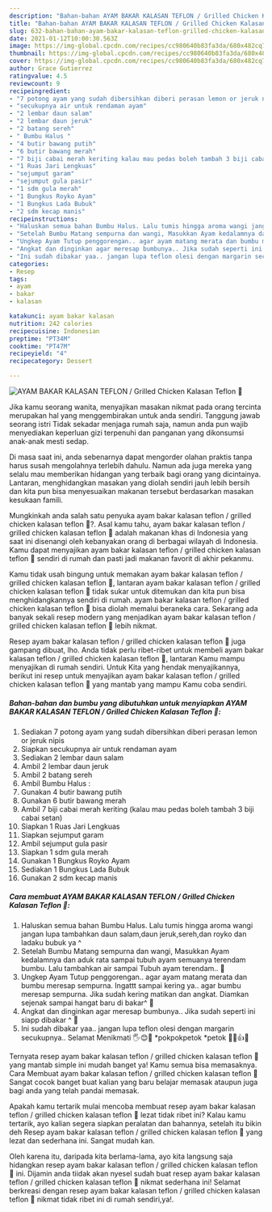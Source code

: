 ```yaml
---
description: "Bahan-bahan AYAM BAKAR KALASAN TEFLON / Grilled Chicken Kalasan Teflon 🐓 yang nikmat dan Mudah Dibuat"
title: "Bahan-bahan AYAM BAKAR KALASAN TEFLON / Grilled Chicken Kalasan Teflon 🐓 yang nikmat dan Mudah Dibuat"
slug: 632-bahan-bahan-ayam-bakar-kalasan-teflon-grilled-chicken-kalasan-teflon-yang-nikmat-dan-mudah-dibuat
date: 2021-01-12T10:00:30.563Z
image: https://img-global.cpcdn.com/recipes/cc980640b83fa3da/680x482cq70/ayam-bakar-kalasan-teflon-grilled-chicken-kalasan-teflon-🐓-foto-resep-utama.jpg
thumbnail: https://img-global.cpcdn.com/recipes/cc980640b83fa3da/680x482cq70/ayam-bakar-kalasan-teflon-grilled-chicken-kalasan-teflon-🐓-foto-resep-utama.jpg
cover: https://img-global.cpcdn.com/recipes/cc980640b83fa3da/680x482cq70/ayam-bakar-kalasan-teflon-grilled-chicken-kalasan-teflon-🐓-foto-resep-utama.jpg
author: Grace Gutierrez
ratingvalue: 4.5
reviewcount: 9
recipeingredient:
- "7 potong ayam yang sudah dibersihkan diberi perasan lemon or jeruk nipis"
- "secukupnya air untuk rendaman ayam"
- "2 lembar daun salam"
- "2 lembar daun jeruk"
- "2 batang sereh"
- " Bumbu Halus "
- "4 butir bawang putih"
- "6 butir bawang merah"
- "7 biji cabai merah keriting kalau mau pedas boleh tambah 3 biji cabai setan"
- "1 Ruas Jari Lengkuas"
- "sejumput garam"
- "sejumput gula pasir"
- "1 sdm gula merah"
- "1 Bungkus Royko Ayam"
- "1 Bungkus Lada Bubuk"
- "2 sdm kecap manis"
recipeinstructions:
- "Haluskan semua bahan Bumbu Halus. Lalu tumis hingga aroma wangi jangan lupa tambahkan daun salam,daun jeruk,sereh,dan royko dan ladaku bubuk ya ^"
- "Setelah Bumbu Matang sempurna dan wangi, Masukkan Ayam kedalamnya dan aduk rata sampai tubuh ayam semuanya terendam bumbu. Lalu tambahkan air sampai Tubuh ayam terendam.. 🐓"
- "Ungkep Ayam Tutup penggorengan.. agar ayam matang merata dan bumbu meresap sempurna. Ingattt sampai kering ya.. agar bumbu meresap sempurna. Jika sudah kering matikan dan angkat. Diamkan sejenak sampai hangat baru di bakar^ 🐓"
- "Angkat dan dinginkan agar meresap bumbunya.. Jika sudah seperti ini siapp dibakar ^ 🐓"
- "Ini sudah dibakar yaa.. jangan lupa teflon olesi dengan margarin secukupnya.. Selamat Menikmati 🖐😊🐓 *pokpokpetok *petok 🐓🐓👍😁"
categories:
- Resep
tags:
- ayam
- bakar
- kalasan

katakunci: ayam bakar kalasan 
nutrition: 242 calories
recipecuisine: Indonesian
preptime: "PT34M"
cooktime: "PT47M"
recipeyield: "4"
recipecategory: Dessert

---
```



![AYAM BAKAR KALASAN TEFLON / Grilled Chicken Kalasan Teflon 🐓](https://img-global.cpcdn.com/recipes/cc980640b83fa3da/680x482cq70/ayam-bakar-kalasan-teflon-grilled-chicken-kalasan-teflon-🐓-foto-resep-utama.jpg)

Jika kamu seorang wanita, menyajikan masakan nikmat pada orang tercinta merupakan hal yang menggembirakan untuk anda sendiri. Tanggung jawab seorang istri Tidak sekadar menjaga rumah saja, namun anda pun wajib menyediakan keperluan gizi terpenuhi dan panganan yang dikonsumsi anak-anak mesti sedap.

Di masa  saat ini, anda sebenarnya dapat mengorder olahan praktis tanpa harus susah mengolahnya terlebih dahulu. Namun ada juga mereka yang selalu mau memberikan hidangan yang terbaik bagi orang yang dicintainya. Lantaran, menghidangkan masakan yang diolah sendiri jauh lebih bersih dan kita pun bisa menyesuaikan makanan tersebut berdasarkan masakan kesukaan famili. 



Mungkinkah anda salah satu penyuka ayam bakar kalasan teflon / grilled chicken kalasan teflon 🐓?. Asal kamu tahu, ayam bakar kalasan teflon / grilled chicken kalasan teflon 🐓 adalah makanan khas di Indonesia yang saat ini disenangi oleh kebanyakan orang di berbagai wilayah di Indonesia. Kamu dapat menyajikan ayam bakar kalasan teflon / grilled chicken kalasan teflon 🐓 sendiri di rumah dan pasti jadi makanan favorit di akhir pekanmu.

Kamu tidak usah bingung untuk memakan ayam bakar kalasan teflon / grilled chicken kalasan teflon 🐓, lantaran ayam bakar kalasan teflon / grilled chicken kalasan teflon 🐓 tidak sukar untuk ditemukan dan kita pun bisa menghidangkannya sendiri di rumah. ayam bakar kalasan teflon / grilled chicken kalasan teflon 🐓 bisa diolah memalui beraneka cara. Sekarang ada banyak sekali resep modern yang menjadikan ayam bakar kalasan teflon / grilled chicken kalasan teflon 🐓 lebih nikmat.

Resep ayam bakar kalasan teflon / grilled chicken kalasan teflon 🐓 juga gampang dibuat, lho. Anda tidak perlu ribet-ribet untuk membeli ayam bakar kalasan teflon / grilled chicken kalasan teflon 🐓, lantaran Kamu mampu menyajikan di rumah sendiri. Untuk Kita yang hendak menyajikannya, berikut ini resep untuk menyajikan ayam bakar kalasan teflon / grilled chicken kalasan teflon 🐓 yang mantab yang mampu Kamu coba sendiri.

<!--inarticleads1-->

##### Bahan-bahan dan bumbu yang dibutuhkan untuk menyiapkan AYAM BAKAR KALASAN TEFLON / Grilled Chicken Kalasan Teflon 🐓:

1. Sediakan 7 potong ayam yang sudah dibersihkan diberi perasan lemon or jeruk nipis
1. Siapkan secukupnya air untuk rendaman ayam
1. Sediakan 2 lembar daun salam
1. Ambil 2 lembar daun jeruk
1. Ambil 2 batang sereh
1. Ambil  Bumbu Halus :
1. Gunakan 4 butir bawang putih
1. Gunakan 6 butir bawang merah
1. Ambil 7 biji cabai merah keriting (kalau mau pedas boleh tambah 3 biji cabai setan)
1. Siapkan 1 Ruas Jari Lengkuas
1. Siapkan sejumput garam
1. Ambil sejumput gula pasir
1. Siapkan 1 sdm gula merah
1. Gunakan 1 Bungkus Royko Ayam
1. Sediakan 1 Bungkus Lada Bubuk
1. Gunakan 2 sdm kecap manis




<!--inarticleads2-->

##### Cara membuat AYAM BAKAR KALASAN TEFLON / Grilled Chicken Kalasan Teflon 🐓:

1. Haluskan semua bahan Bumbu Halus. Lalu tumis hingga aroma wangi jangan lupa tambahkan daun salam,daun jeruk,sereh,dan royko dan ladaku bubuk ya ^
1. Setelah Bumbu Matang sempurna dan wangi, Masukkan Ayam kedalamnya dan aduk rata sampai tubuh ayam semuanya terendam bumbu. Lalu tambahkan air sampai Tubuh ayam terendam.. 🐓
1. Ungkep Ayam Tutup penggorengan.. agar ayam matang merata dan bumbu meresap sempurna. Ingattt sampai kering ya.. agar bumbu meresap sempurna. Jika sudah kering matikan dan angkat. Diamkan sejenak sampai hangat baru di bakar^ 🐓
1. Angkat dan dinginkan agar meresap bumbunya.. Jika sudah seperti ini siapp dibakar ^ 🐓
1. Ini sudah dibakar yaa.. jangan lupa teflon olesi dengan margarin secukupnya.. Selamat Menikmati 🖐😊🐓 *pokpokpetok *petok 🐓🐓👍😁




Ternyata resep ayam bakar kalasan teflon / grilled chicken kalasan teflon 🐓 yang mantab simple ini mudah banget ya! Kamu semua bisa memasaknya. Cara Membuat ayam bakar kalasan teflon / grilled chicken kalasan teflon 🐓 Sangat cocok banget buat kalian yang baru belajar memasak ataupun juga bagi anda yang telah pandai memasak.

Apakah kamu tertarik mulai mencoba membuat resep ayam bakar kalasan teflon / grilled chicken kalasan teflon 🐓 lezat tidak ribet ini? Kalau kamu tertarik, ayo kalian segera siapkan peralatan dan bahannya, setelah itu bikin deh Resep ayam bakar kalasan teflon / grilled chicken kalasan teflon 🐓 yang lezat dan sederhana ini. Sangat mudah kan. 

Oleh karena itu, daripada kita berlama-lama, ayo kita langsung saja hidangkan resep ayam bakar kalasan teflon / grilled chicken kalasan teflon 🐓 ini. Dijamin anda tiidak akan nyesel sudah buat resep ayam bakar kalasan teflon / grilled chicken kalasan teflon 🐓 nikmat sederhana ini! Selamat berkreasi dengan resep ayam bakar kalasan teflon / grilled chicken kalasan teflon 🐓 nikmat tidak ribet ini di rumah sendiri,ya!.

